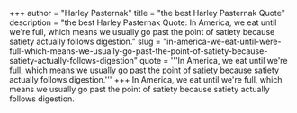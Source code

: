 +++
author = "Harley Pasternak"
title = "the best Harley Pasternak Quote"
description = "the best Harley Pasternak Quote: In America, we eat until we're full, which means we usually go past the point of satiety because satiety actually follows digestion."
slug = "in-america-we-eat-until-were-full-which-means-we-usually-go-past-the-point-of-satiety-because-satiety-actually-follows-digestion"
quote = '''In America, we eat until we're full, which means we usually go past the point of satiety because satiety actually follows digestion.'''
+++
In America, we eat until we're full, which means we usually go past the point of satiety because satiety actually follows digestion.
